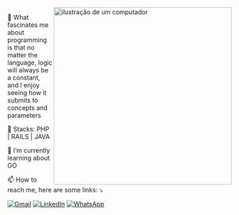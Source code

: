 
<img src="https://raw.githubusercontent.com/MicaelliMedeiros/micaellimedeiros/master/image/computer-illustration.png" alt="ilustração de um computador" min-width="400px" max-width="400px" width="400px" align="right">

<p align="left">
  🤖 What fascinates me about programming is that no matter the language, logic will always be a constant, and I enjoy seeing how it submits to concepts and parameters
</p>

<p align="left">
  🦄 Stacks:  PHP | RAILS | JAVA
</p>

<p align="left">
  🌱 I’m currently learning about GO
</p>

<p align="left">
  📫 How to reach me, here are some links: ⤵️
</p>

<p align="left">
  <a href="mailto:luis.silveirajr@gmail.com" title="Gmail">
  <img src="https://img.shields.io/badge/-Gmail-FF0000?style=flat-square&labelColor=FF0000&logo=gmail&logoColor=white&link=luis.silveirajr@gmail.com" alt="Gmail"/></a>
  <a href="https://www.linkedin.com/in/luis-roberto-silveira-junior-0567a7a4/" title="LinkedIn">
  <img src="https://img.shields.io/badge/-Linkedin-0e76a8?style=flat-square&logo=Linkedin&logoColor=white&link=https://www.linkedin.com/in/luis-roberto-silveira-junior-0567a7a4/" alt="LinkedIn"/></a>
  <a href="https://api.whatsapp.com/send?phone=48996529334" title="WhatsApp">
  <img src="https://img.shields.io/badge/-WhatsApp-25d366?style=flat-square&labelColor=25d366&logo=whatsapp&logoColor=white&link=https://api.whatsapp.com/send?phone=48996529334" alt="WhatsApp"/></a>
</p>
